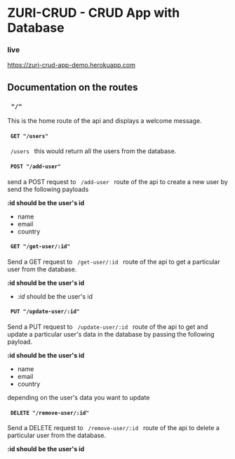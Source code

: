 # ZURI-CRUD - CRUD App with Database

### live
https://zuri-crud-app-demo.herokuapp.com

## Documentation on the routes

### <code> "/" </code>
This is the home route of the api and displays a welcome message.

#### <code> GET "/users" </code>
<code> /users </code> this would return all the users from the database.

#### <code> POST "/add-user" </code>
send a POST request to <code> /add-user </code> route of the api to create a new user by send the following payloads

**:id should be the user's id**

- name
- email
- country

#### <code> GET "/get-user/:id" </code>
Send a GET request to <code> /get-user/:id </code> route of the api to get a particular user from the database.

**:id should be the user's id**

- *:id* should be the user's id

#### <code> PUT "/update-user/:id" </code>
Send a PUT request to <code> /update-user/:id </code> route of the api to get and update a particular user's data in the database by passing the following payload.

**:id should be the user's id**

- name
- email
- country 

depending on the user's data you want to update

#### <code> DELETE "/remove-user/:id" </code>

Send a DELETE request to <code> /remove-user/:id </code> route of the api to delete a particular user from the database.

**:id should be the user's id**
